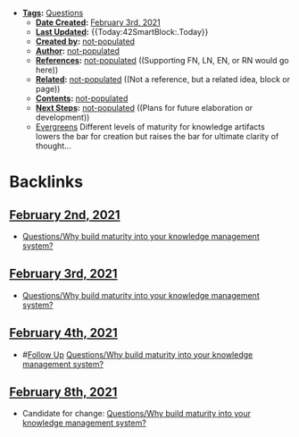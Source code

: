 - **[Tags](<../Tags.md>):** [Questions](<../Questions.md>)
    - **[Date Created](<../Date Created.md>):** [February 3rd, 2021](<../February 3rd, 2021.md>)
    - **[Last Updated](<../Last Updated.md>):** {{Today:42SmartBlock:.Today}}
    - **[Created by](<../Created by.md>):** [not-populated](<../not-populated.md>)
    - **[Author](<../Author.md>):** [not-populated](<../not-populated.md>)
    - **[References](<../References.md>):** [not-populated](<../not-populated.md>) ((Supporting FN, LN, EN, or RN would go here))
    - **[Related](<../Related.md>):** [not-populated](<../not-populated.md>) ((Not a reference, but a related idea, block or page))
    - **[Contents](<../Contents.md>):** [not-populated](<../not-populated.md>)
    - **[Next Steps](<../Next Steps.md>):** [not-populated](<../not-populated.md>) ((Plans for future elaboration or development))
    - [Evergreens](<../Evergreens.md>) Different levels of maturity for knowledge artifacts lowers the bar for creation but raises the bar for ultimate clarity of thought...

# Backlinks
## [February 2nd, 2021](<February 2nd, 2021.md>)
- [Questions/Why build maturity into your knowledge management system?](<../Questions/Why build maturity into your knowledge management system?.md>)

## [February 3rd, 2021](<February 3rd, 2021.md>)
- [Questions/Why build maturity into your knowledge management system?](<../Questions/Why build maturity into your knowledge management system?.md>)

## [February 4th, 2021](<February 4th, 2021.md>)
- #[Follow Up](<../Follow Up.md>) [Questions/Why build maturity into your knowledge management system?](<../Questions/Why build maturity into your knowledge management system?.md>)

## [February 8th, 2021](<February 8th, 2021.md>)
- Candidate for change: [Questions/Why build maturity into your knowledge management system?](<../Questions/Why build maturity into your knowledge management system?.md>)

